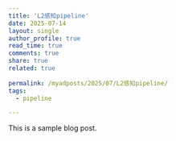 ```yaml
---
title: 'L2感知pipeline'
date: 2025-07-14
layout: single
author_profile: true
read_time: true
comments: true
share: true
related: true
	  
permalink: /myadposts/2025/07/L2感知pipeline/
tags:
  - pipeline

---
```


This is a sample blog post. 

